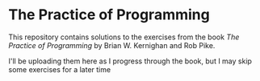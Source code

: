 # The Practice of Programming

This repository contains solutions to the exercises from the book *The Practice of Programming* by Brian W. Kernighan and Rob Pike.

I'll be uploading them here as I progress through the book, but I may skip some exercises for a later time